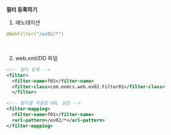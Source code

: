 **필터 등록하기**
1. 애노테이션
```java
@WebFilter("/ex02/*")
```

<br>

2. web.xml/DD 파일
```xml
<!-- 필터 등록 -->
<filter>
  <filter-name>f01</filter-name>
  <filter-class>com.eomcs.web.ex02.Filter01</filter-class>
  </filter>

<!-- 필터를 적용할 URL 설정 -->
<filter-mapping>
  <filter-name>f01</filter-name>
  <url-pattern>/ex02/*</url-pattern>
</filter-mapping>
```

<br>
